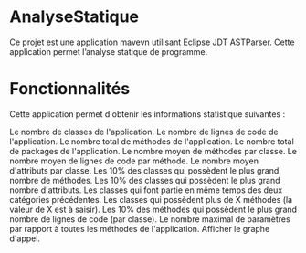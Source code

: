 # AnalyseStatique
Ce projet est une application mavevn utilisant Eclipse JDT ASTParser. Cette application permet l’analyse statique de programme.

# Fonctionnalités
Cette application permet d'obtenir les informations statistique suivantes :

Le nombre de classes de l'application.
Le nombre de lignes de code de l'application.
Le nombre total de méthodes de l'application.
Le nombre total de packages de l'application.
Le nombre moyen de méthodes par classe.
Le nombre moyen de lignes de code par méthode.
Le nombre moyen d'attributs par classe.
Les 10% des classes qui possèdent le plus grand nombre de méthodes.
Les 10% des classes qui possèdent le plus grand nombre d'attributs.
Les classes qui font partie en même temps des deux catégories précédentes.
Les classes qui possèdent plus de X méthodes (la valeur de X est à saisir).
Les 10% des méthodes qui possèdent le plus grand nombre de lignes de code (par classe).
Le nombre maximal de paramètres par rapport à toutes les méthodes de l'application.
Afficher le graphe d'appel.
